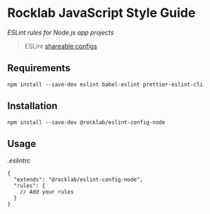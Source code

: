 # Rocklab JavaScript Style Guide

_ESLint rules for Node.js app projects_

> ESLint [shareable configs](http://eslint.org/docs/developer-guide/shareable-configs.html)

## Requirements

```shell script
npm install --save-dev eslint babel-eslint prettier-eslint-cli
```

## Installation

```shell script
npm install --save-dev @rocklab/eslint-config-node
```

## Usage

_.eslintrc_

```metadata json
{
  "extends": "@rocklab/eslint-config-node",
  "rules": {
    // Add your rules
  }
}
```
